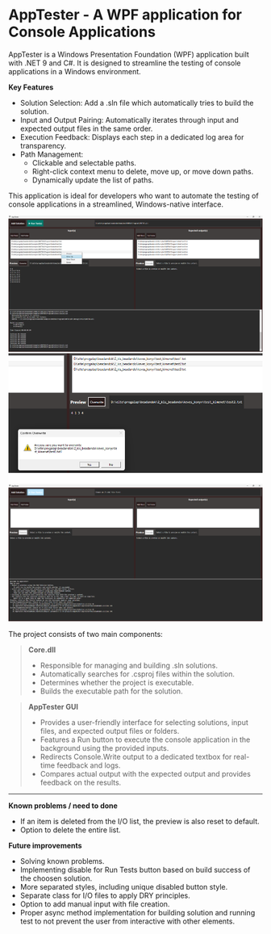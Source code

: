# AppTester - A WPF application for Console Applications

AppTester is a Windows Presentation Foundation (WPF) application built with .NET 9 and C#. It is designed to streamline the testing of console applications in a Windows environment.

**Key Features**

- Solution Selection: Add a .sln file which automatically tries to build the solution.
- Input and Output Pairing: Automatically iterates through input and expected output files in the same order.
- Execution Feedback: Displays each step in a dedicated log area for transparency.
- Path Management:
	- Clickable and selectable paths.
	- Right-click context menu to delete, move up, or move down paths.
	- Dynamically update the list of paths.

This application is ideal for developers who want to automate the testing of console applications in a streamlined, Windows-native interface.


![Demo 1](./Res/demo_1.png)
![Demo 2](./Res/demo_2.png)
![Demo 3](./Res/demo_3.png)

The project consists of two main components:
>**Core.dll**
>
> - Responsible for managing and building .sln solutions.
> - Automatically searches for .csproj files within the solution.
> - Determines whether the project is executable.
> - Builds the executable path for the solution.

> **AppTester GUI**
>
> - Provides a user-friendly interface for selecting solutions, input files, and expected output files or folders.
> - Features a Run button to execute the console application in the background using the provided inputs.
> - Redirects Console.Write output to a dedicated textbox for real-time feedback and logs.
> - Compares actual output with the expected output and provides feedback on the results.

---

**Known problems / need to done**

- If an item is deleted from the I/O list, the preview is also reset to default.
- Option to delete the entire list.

**Future improvements**

- Solving known problems.
- Implementing disable for Run Tests button based on build success of the choosen solution.
- More separated styles, including unique disabled button style.
- Separate class for I/O files to apply DRY principles.
- Option to add manual input with file creation.
- Proper async method implementation for building solution and running test to not prevent the user from interactive with other elements.

